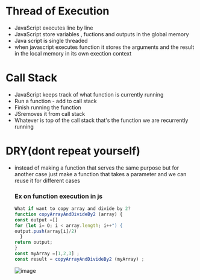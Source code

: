# Thread of Execution 
- JavaScript executes line by line
- JavaScript store variables , fuctions and outputs in the global memory
- Java script is single threaded 
- when javascript executes function it stores the arguments and the result in the local memory in its own exection context

# Call Stack 
- JavaScript keeps track of what function is currently running
- Run a function - add to call stack
- Finish running the function 
- JSremoves it from call stack
- Whatever is top of the call stack that's the function we are recurrently running

# DRY(dont repeat yourself)
- instead of making a function that serves the same purpose but for another case just make a function that takes a parameter 
  and we can reuse it for different cases

  ### Ex on function execution in js
  ```javascript
  What if want to copy array and divide by 2?
  function copyArrayAndDivideBy2 (array) {
  const output =[]
  for (let i= O; i < array.length; i++") {
  output.push(array[i]/2)
    }
  return output;
  }
  const myArray =[1,2,3] ;
  const result = copyArrayAndDivideBy2 (myArray) ;
  ```
  ![image](https://github.com/MohammadHajMahmoud/GSG-first-sprint/assets/73450813/62e05192-0f84-4081-b38a-9ab996a3ddd3)
